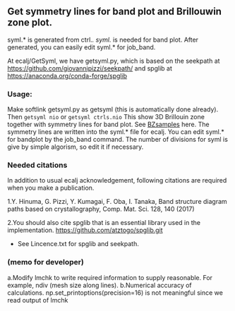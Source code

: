 ## Get symmetry lines for band plot and Brillouwin zone plot.
syml.* is generated from ctrl.*. syml.* is needed for band plot.
After generated, you can easily edit syml.* for job_band.

At ecalj/GetSyml, we have getsyml.py, which is based on the
seekpath at https://github.com/giovannipizzi/seekpath/
and spglib at https://anaconda.org/conda-forge/spglib

### Usage: 
Make softlink getsyml.py as getsyml (this is automatically done already).
Then
```getsyml nio```
or
```getsyml ctrls.nio```
This show 3D Brillouin zone together with symmetry lines for band plot.
See [BZsamples](https://ecalj.sakura.ne.jp/BZgetsyml/) here.
The symmetry lines are written into the syml.* file for ecalj.
You can edit syml.* for bandplot by the job_band command.
The number of divisions for syml is give by simple algorism, so edit it if necessary.

### Needed citations
  In addition to usual ecalj acknowledgement,
  following citations are required when you make a publication.

   1.Y. Hinuma, G. Pizzi, Y. Kumagai, F. Oba, I. Tanaka, 
     Band structure diagram paths based on crystallography,
     Comp. Mat. Sci. 128, 140 (2017)
     
   2.You should also cite spglib that is an essential library used in the implementation.
     https://github.com/atztogo/spglib.git

* See Lincence.txt for spglib and seekpath.

### (memo for developer)
   a.Modify lmchk to write required information to supply reasonable.
     For example, ndiv (mesh size along lines).
   b.Numerical accuracy of calculations. 
     np.set_printoptions(precision=16) is not meaningful since we read output of lmchk
